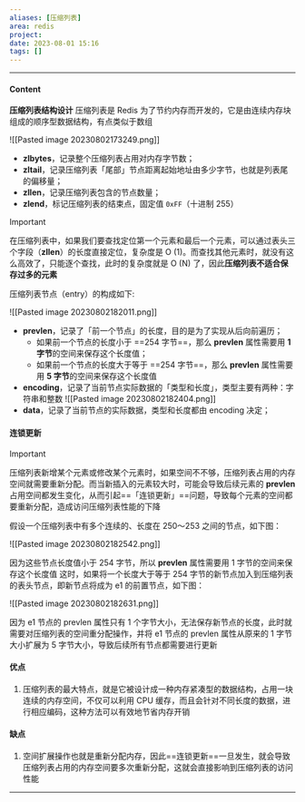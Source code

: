 ```yaml
---
aliases: [压缩列表]
area: redis
project: 
date: 2023-08-01 15:16
tags: []
---
```

---
#### Content
**压缩列表结构设计**
压缩列表是 Redis 为了节约内存而开发的，它是由连续内存块组成的顺序型数据结构，有点类似于数组

![[Pasted image 20230802173249.png]]

- **zlbytes**，记录整个压缩列表占用对内存字节数；
- **zltail**，记录压缩列表「尾部」节点距离起始地址由多少字节，也就是列表尾的偏移量；
- **zllen**，记录压缩列表包含的节点数量；
- **zlend**，标记压缩列表的结束点，固定值 `0xFF`（十进制 255）

> [!important] 
> 在压缩列表中，如果我们要查找定位第一个元素和最后一个元素，可以通过表头三个字段（**zllen**）的长度直接定位，复杂度是 O (1)。而查找其他元素时，就没有这么高效了，只能逐个查找，此时的复杂度就是 O (N) 了，因此**压缩列表不适合保存过多的元素**

压缩列表节点（entry）的构成如下:

![[Pasted image 20230802182011.png]]

- **prevlen**，记录了「前一个节点」的长度，目的是为了实现从后向前遍历；
    - 如果前一个节点的长度小于 ==254 字节==，那么 **prevlen** 属性需要用 **1 字节**的空间来保存这个长度值；
    - 如果前一个节点的长度大于等于 ==254 字节==，那么 **prevlen** 属性需要用 **5 字节**的空间来保存这个长度值
- **encoding**，记录了当前节点实际数据的「类型和长度」，类型主要有两种：字符串和整数
    ![[Pasted image 20230802182404.png]]
- **data**，记录了当前节点的实际数据，类型和长度都由 encoding 决定；

#### 连锁更新
> [!important] 
> 压缩列表新增某个元素或修改某个元素时，如果空间不不够，压缩列表占用的内存空间就需要重新分配。而当新插入的元素较大时，可能会导致后续元素的 **prevlen** 占用空间都发生变化，从而引起==「连锁更新」==问题，导致每个元素的空间都要重新分配，造成访问压缩列表性能的下降

假设一个压缩列表中有多个连续的、长度在 250～253 之间的节点，如下图：

![[Pasted image 20230802182542.png]]

因为这些节点长度值小于 254 字节，所以 **prevlen** 属性需要用 1 字节的空间来保存这个长度值
这时，如果将一个长度大于等于 254 字节的新节点加入到压缩列表的表头节点，即新节点将成为 e1 的前置节点，如下图：

![[Pasted image 20230802182631.png]]

因为 e1 节点的 prevlen 属性只有 1 个字节大小，无法保存新节点的长度，此时就需要对压缩列表的空间重分配操作，并将 e1 节点的 prevlen 属性从原来的 1 字节大小扩展为 5 字节大小，导致后续所有节点都需要进行更新

#### 优点
1. 压缩列表的最大特点，就是它被设计成一种内存紧凑型的数据结构，占用一块连续的内存空间，不仅可以利用 CPU 缓存，而且会针对不同长度的数据，进行相应编码，这种方法可以有效地节省内存开销

#### 缺点
1. 空间扩展操作也就是重新分配内存，因此==连锁更新==一旦发生，就会导致压缩列表占用的内存空间要多次重新分配，这就会直接影响到压缩列表的访问性能

---
